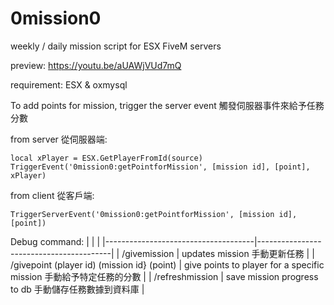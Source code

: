 # 0mission0
weekly / daily mission script for ESX FiveM servers

preview: https://youtu.be/aUAWjVUd7mQ

requirement: ESX & oxmysql

To add points for mission, trigger the server event
觸發伺服器事件來給予任務分數

from server 從伺服器端:
```
local xPlayer = ESX.GetPlayerFromId(source)
TriggerEvent('0mission0:getPointforMission', [mission id], [point], xPlayer)
```

from client 從客戶端:
```
TriggerServerEvent('0mission0:getPointforMission', [mission id], [point])
```

Debug command:
|                                         |                                              |
|-------------------------------------|-----------------------------------------|
| /givemission       | updates mission 手動更新任務  |
| /givepoint (player id) (mission id} (point)     | give points to player for a specific mission 手動給予特定任務的分數   |
| /refreshmission | save mission progress to db 手動儲存任務數據到資料庫  |
